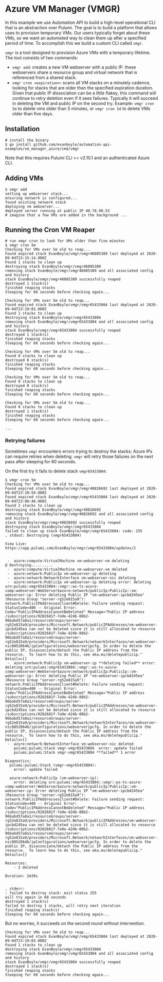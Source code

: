 # Azure VM Manager (VMGR)

In this example we use Automation API to build a high-level operational CLI that is an abstraction over Pulumi. The goal is to build a platform that allows uses to provision temporary VMs. Our users typically forget about these VMs, so we want an automated way to clean them up after a specified period of time. To accomplish this we build a custom CLI called `vmgr`.

`vmgr` is a tool designed to provision Azure VMs with a temporary lifetime. The tool consists of two commands:

- `vmgr add`: creates a new VM webserver with a public IP. these webservers share a resource group and virtual network that is referenced from a shared stack.
- `vmgr cron <expiration>`: scans all VM stacks on a minutely cadence, looking for stacks that are older than the specified expiration duration. Given that public IP dissociation can be a little flakey, this command will continue to retry deletion even if it sees failures. Typically it will succeed in deleting the VM and public IP on the second try. Example: `vmgr cron 5m` to delete vms older than 5 minutes, or `vmgr cron 5d` to delete VMs older than five days.

## Installation

```shell
# install the binary
$ go install github.com/evanboyle/automation-api-examples/vm_manager_azure/cmd/vmgr
```

Note that this requires Pulumi CLI >= v2.10.1 and an authenticated Azure CLI.

## Adding VMs
```shell
$ vmgr add
setting up webserver stack...
ensuring network is configured...
found existing network stack
deploying vm webserver...
deployed server running at public IP 40.78.90.53
# imagine that a few VMs are added in the background ...
```

## Running the Cron VM Reaper

```shell
# run vmgr cron to look for VMs older than five minutes
$ vmgr cron 5m
Checking for VMs over 5m old to reap...
Found expired stack EvanBoyle/vmgr/vmgr46085389 last deployed at 2020-09-04T23:15:14.000Z
Found 1 stacks to clean up
destroying stack EvanBoyle/vmgr/vmgr46085389
removing stack EvanBoyle/vmgr/vmgr46085389 and all associated config and history
stack EvanBoyle/vmgr/vmgr46085389 successfully reaped 
destroyed 1 stack(s)
finished reaping stacks
Sleeping for 60 seconds before checking again...

Checking for VMs over 5m old to reap...
Found expired stack EvanBoyle/vmgr/vmgr65433804 last deployed at 2020-09-04T23:19:03.000Z
Found 1 stacks to clean up
destroying stack EvanBoyle/vmgr/vmgr65433804
removing stack EvanBoyle/vmgr/vmgr65433804 and all associated config and history
stack EvanBoyle/vmgr/vmgr65433804 successfully reaped 
destroyed 1 stack(s)
finished reaping stacks
Sleeping for 60 seconds before checking again...

Checking for VMs over 5m old to reap...
Found 0 stacks to clean up
destroyed 0 stack(s)
finished reaping stacks
Sleeping for 60 seconds before checking again...

Checking for VMs over 5m old to reap...
Found 0 stacks to clean up
destroyed 0 stack(s)
finished reaping stacks
Sleeping for 60 seconds before checking again...

Checking for VMs over 5m old to reap...
Found 0 stacks to clean up
destroyed 1 stack(s)
finished reaping stacks
Sleeping for 60 seconds before checking again...

...
```

### Retrying failures

Sometimes `vmgr` encounters errors trying to destroy the stacks; Azure IPs can require retries when deleting. `vmgr` will retry those failures on the next pass after sleeping for 60 seconds.

On the first try it fails to delete stack `vmgr65433804`: 
```shell
$ vmgr cron 5m
Checking for VMs over 5m old to reap...
Found expired stack EvanBoyle/vmgr/vmgr40826692 last deployed at 2020-09-04T23:10:59.000Z
Found expired stack EvanBoyle/vmgr/vmgr65433804 last deployed at 2020-09-04T23:08:48.000Z
Found 2 stacks to clean up
destroying stack EvanBoyle/vmgr/vmgr40826692
removing stack EvanBoyle/vmgr/vmgr40826692 and all associated config and history
stack EvanBoyle/vmgr/vmgr40826692 successfully reaped 
destroying stack EvanBoyle/vmgr/vmgr65433804
failed to clean up stack EvanBoyle/vmgr/vmgr65433804: code: 255
, stdout: Destroying (vmgr65433804)

View Live: https://app.pulumi.com/EvanBoyle/vmgr/vmgr65433804/updates/2


 -  azure:compute:VirtualMachine vm-webserver-vm deleting 
@ Destroying..........
 -  azure:compute:VirtualMachine vm-webserver-vm deleted 
 -  azure:network:PublicIp vm-webserver-ip deleting 
 -  azure:network:NetworkInterface vm-webserver-nic deleting 
 -  azure:network:PublicIp vm-webserver-ip deleting error: deleting urn:pulumi:vmgr65433804::vmgr::ws-ts-azure-comp:webserver:WebServer$azure:network/publicIp:PublicIp::vm-webserver-ip: Error deleting Public IP "vm-webserver-ipcbd245ea" (Resource Group "server-rg52e815a9"): network.PublicIPAddressesClient#Delete: Failure sending request: StatusCode=400 -- Original Error: Code="PublicIPAddressCannotBeDeleted" Message="Public IP address /subscriptions/0282681f-7a9e-424b-80b2-96babd57a8a1/resourceGroups/server-rg52e815a9/providers/Microsoft.Network/publicIPAddresses/vm-webserver-ipcbd245ea can not be deleted since it is still allocated to resource /subscriptions/0282681f-7a9e-424b-80b2-96babd57a8a1/resourceGroups/server-rg52e815a9/providers/Microsoft.Network/networkInterfaces/vm-webserver-nic80520646/ipConfigurations/webserveripcfg. In order to delete the public IP, disassociate/detach the Public IP address from the resource.  To learn how to do this, see aka.ms/deletepublicip." Details=[]
 -  azure:network:PublicIp vm-webserver-ip **deleting failed** error: deleting urn:pulumi:vmgr65433804::vmgr::ws-ts-azure-comp:webserver:WebServer$azure:network/publicIp:PublicIp::vm-webserver-ip: Error deleting Public IP "vm-webserver-ipcbd245ea" (Resource Group "server-rg52e815a9"): network.PublicIPAddressesClient#Delete: Failure sending request: StatusCode=400 -- Original Error: Code="PublicIPAddressCannotBeDeleted" Message="Public IP address /subscriptions/0282681f-7a9e-424b-80b2-96babd57a8a1/resourceGroups/server-rg52e815a9/providers/Microsoft.Network/publicIPAddresses/vm-webserver-ipcbd245ea can not be deleted since it is still allocated to resource /subscriptions/0282681f-7a9e-424b-80b2-96babd57a8a1/resourceGroups/server-rg52e815a9/providers/Microsoft.Network/networkInterfaces/vm-webserver-nic80520646/ipConfigurations/webserveripcfg. In order to delete the public IP, disassociate/detach the Public IP address from the resource.  To learn how to do this, see aka.ms/deletepublicip." Details=[]
 -  azure:network:NetworkInterface vm-webserver-nic deleted 
    pulumi:pulumi:Stack vmgr-vmgr65433804  error: update failed
    pulumi:pulumi:Stack vmgr-vmgr65433804 **failed** 1 error
 
Diagnostics:
  pulumi:pulumi:Stack (vmgr-vmgr65433804):
    error: update failed
 
  azure:network:PublicIp (vm-webserver-ip):
    error: deleting urn:pulumi:vmgr65433804::vmgr::ws-ts-azure-comp:webserver:WebServer$azure:network/publicIp:PublicIp::vm-webserver-ip: Error deleting Public IP "vm-webserver-ipcbd245ea" (Resource Group "server-rg52e815a9"): network.PublicIPAddressesClient#Delete: Failure sending request: StatusCode=400 -- Original Error: Code="PublicIPAddressCannotBeDeleted" Message="Public IP address /subscriptions/0282681f-7a9e-424b-80b2-96babd57a8a1/resourceGroups/server-rg52e815a9/providers/Microsoft.Network/publicIPAddresses/vm-webserver-ipcbd245ea can not be deleted since it is still allocated to resource /subscriptions/0282681f-7a9e-424b-80b2-96babd57a8a1/resourceGroups/server-rg52e815a9/providers/Microsoft.Network/networkInterfaces/vm-webserver-nic80520646/ipConfigurations/webserveripcfg. In order to delete the public IP, disassociate/detach the Public IP address from the resource.  To learn how to do this, see aka.ms/deletepublicip." Details=[]
 
Resources:
    - 2 deleted

Duration: 2m39s


, stderr: 
: failed to destroy stack: exit status 255
will try again in 60 seconds
destroyed 1 stack(s)
failed to destroy 1 stacks, will retry next iteration
finished reaping stack(s)
Sleeping for 60 seconds before checking again...
```

But no worries, it succeeds on the second round without intervention.

```shell
Checking for VMs over 5m old to reap...
Found expired stack EvanBoyle/vmgr/vmgr65433804 last deployed at 2020-09-04T23:19:03.000Z
Found 1 stacks to clean up
destroying stack EvanBoyle/vmgr/vmgr65433804
removing stack EvanBoyle/vmgr/vmgr65433804 and all associated config and history
stack EvanBoyle/vmgr/vmgr65433804 successfully reaped 
destroyed 1 stack(s)
finished reaping stacks
Sleeping for 60 seconds before checking again...

```
